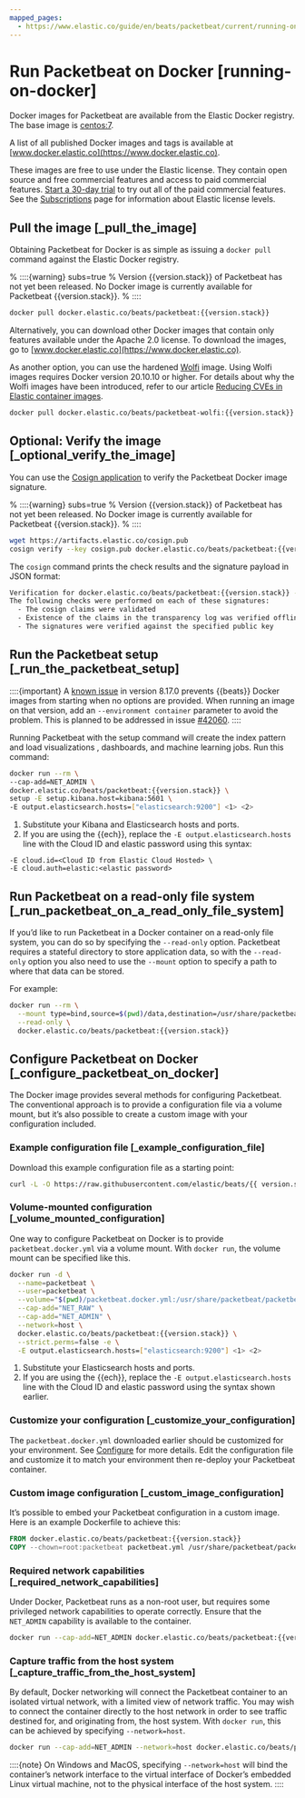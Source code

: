```yaml
---
mapped_pages:
  - https://www.elastic.co/guide/en/beats/packetbeat/current/running-on-docker.html
---
```


# Run Packetbeat on Docker [running-on-docker]

Docker images for Packetbeat are available from the Elastic Docker registry. The base image is [centos:7](https://hub.docker.com/_/centos/).

A list of all published Docker images and tags is available at [www.docker.elastic.co](https://www.docker.elastic.co).

These images are free to use under the Elastic license. They contain open source and free commercial features and access to paid commercial features. [Start a 30-day trial](docs-content://deploy-manage/license/manage-your-license-in-self-managed-cluster.md) to try out all of the paid commercial features. See the [Subscriptions](https://www.elastic.co/subscriptions) page for information about Elastic license levels.

## Pull the image [_pull_the_image]

Obtaining Packetbeat for Docker is as simple as issuing a `docker pull` command against the Elastic Docker registry.

% ::::{warning} subs=true
% Version {{version.stack}} of Packetbeat has not yet been released. No Docker image is currently available for Packetbeat {{version.stack}}.
% ::::


```sh subs=true
docker pull docker.elastic.co/beats/packetbeat:{{version.stack}}
```

Alternatively, you can download other Docker images that contain only features available under the Apache 2.0 license. To download the images, go to [www.docker.elastic.co](https://www.docker.elastic.co).

As another option, you can use the hardened [Wolfi](https://wolfi.dev/) image. Using Wolfi images requires Docker version 20.10.10 or higher. For details about why the Wolfi images have been introduced, refer to our article [Reducing CVEs in Elastic container images](https://www.elastic.co/blog/reducing-cves-in-elastic-container-images).

```bash subs=true
docker pull docker.elastic.co/beats/packetbeat-wolfi:{{version.stack}}
```


## Optional: Verify the image [_optional_verify_the_image]

You can use the [Cosign application](https://docs.sigstore.dev/cosign/installation/) to verify the Packetbeat Docker image signature.

% ::::{warning} subs=true
% Version {{version.stack}} of Packetbeat has not yet been released. No Docker image is currently available for Packetbeat {{version.stack}}.
% ::::


```sh subs=true
wget https://artifacts.elastic.co/cosign.pub
cosign verify --key cosign.pub docker.elastic.co/beats/packetbeat:{{version.stack}}
```

The `cosign` command prints the check results and the signature payload in JSON format:

```sh subs=true
Verification for docker.elastic.co/beats/packetbeat:{{version.stack}} --
The following checks were performed on each of these signatures:
  - The cosign claims were validated
  - Existence of the claims in the transparency log was verified offline
  - The signatures were verified against the specified public key
```


## Run the Packetbeat setup [_run_the_packetbeat_setup]

::::{important}
A [known issue](https://github.com/elastic/beats/issues/42038) in version 8.17.0 prevents {{beats}} Docker images from starting when no options are provided. When running an image on that version, add an `--environment container` parameter to avoid the problem. This is planned to be addressed in issue [#42060](https://github.com/elastic/beats/pull/42060).
::::


Running Packetbeat with the setup command will create the index pattern and load visualizations , dashboards, and machine learning jobs.  Run this command:

```sh subs=true
docker run --rm \
--cap-add=NET_ADMIN \
docker.elastic.co/beats/packetbeat:{{version.stack}} \
setup -E setup.kibana.host=kibana:5601 \
-E output.elasticsearch.hosts=["elasticsearch:9200"] <1> <2>
```

1. Substitute your Kibana and Elasticsearch hosts and ports.
2. If you are using the {{ech}}, replace the `-E output.elasticsearch.hosts` line with the Cloud ID and elastic password using this syntax:


```shell
-E cloud.id=<Cloud ID from Elastic Cloud Hosted> \
-E cloud.auth=elastic:<elastic password>
```


## Run Packetbeat on a read-only file system [_run_packetbeat_on_a_read_only_file_system]

If you’d like to run Packetbeat in a Docker container on a read-only file system, you can do so by specifying the `--read-only` option. Packetbeat requires a stateful directory to store application data, so with the `--read-only` option you also need to use the `--mount` option to specify a path to where that data can be stored.

For example:

```sh subs=true
docker run --rm \
  --mount type=bind,source=$(pwd)/data,destination=/usr/share/packetbeat/data \
  --read-only \
  docker.elastic.co/beats/packetbeat:{{version.stack}}
```


## Configure Packetbeat on Docker [_configure_packetbeat_on_docker]

The Docker image provides several methods for configuring Packetbeat. The conventional approach is to provide a configuration file via a volume mount, but it’s also possible to create a custom image with your configuration included.

### Example configuration file [_example_configuration_file]

Download this example configuration file as a starting point:

```sh subs=true
curl -L -O https://raw.githubusercontent.com/elastic/beats/{{ version.stack | M.M }}/deploy/docker/packetbeat.docker.yml
```


### Volume-mounted configuration [_volume_mounted_configuration]

One way to configure Packetbeat on Docker is to provide `packetbeat.docker.yml` via a volume mount. With `docker run`, the volume mount can be specified like this.

```sh subs=true
docker run -d \
  --name=packetbeat \
  --user=packetbeat \
  --volume="$(pwd)/packetbeat.docker.yml:/usr/share/packetbeat/packetbeat.yml:ro" \
  --cap-add="NET_RAW" \
  --cap-add="NET_ADMIN" \
  --network=host \
  docker.elastic.co/beats/packetbeat:{{version.stack}} \
  --strict.perms=false -e \
  -E output.elasticsearch.hosts=["elasticsearch:9200"] <1> <2>
```

1. Substitute your Elasticsearch hosts and ports.
2. If you are using the {{ech}}, replace the `-E output.elasticsearch.hosts` line with the Cloud ID and elastic password using the syntax shown earlier.



### Customize your configuration [_customize_your_configuration]

The `packetbeat.docker.yml` downloaded earlier should be customized for your environment. See [Configure](/reference/packetbeat/configuring-howto-packetbeat.md) for more details. Edit the configuration file and customize it to match your environment then re-deploy your Packetbeat container.


### Custom image configuration [_custom_image_configuration]

It’s possible to embed your Packetbeat configuration in a custom image. Here is an example Dockerfile to achieve this:

```dockerfile subs=true
FROM docker.elastic.co/beats/packetbeat:{{version.stack}}
COPY --chown=root:packetbeat packetbeat.yml /usr/share/packetbeat/packetbeat.yml
```


### Required network capabilities [_required_network_capabilities]

Under Docker, Packetbeat runs as a non-root user, but requires some privileged network capabilities to operate correctly. Ensure that the `NET_ADMIN` capability is available to the container.

```sh subs=true
docker run --cap-add=NET_ADMIN docker.elastic.co/beats/packetbeat:{{version.stack}}
```


### Capture traffic from the host system [_capture_traffic_from_the_host_system]

By default, Docker networking will connect the Packetbeat container to an isolated virtual network, with a limited view of network traffic. You may wish to connect the container directly to the host network in order to see traffic destined for, and originating from, the host system. With `docker run`, this can be achieved by specifying `--network=host`.

```sh subs=true
docker run --cap-add=NET_ADMIN --network=host docker.elastic.co/beats/packetbeat:{{version.stack}}
```

::::{note}
On Windows and MacOS, specifying `--network=host` will bind the container’s network interface to the virtual interface of Docker’s embedded Linux virtual machine, not to the physical interface of the host system.
::::




